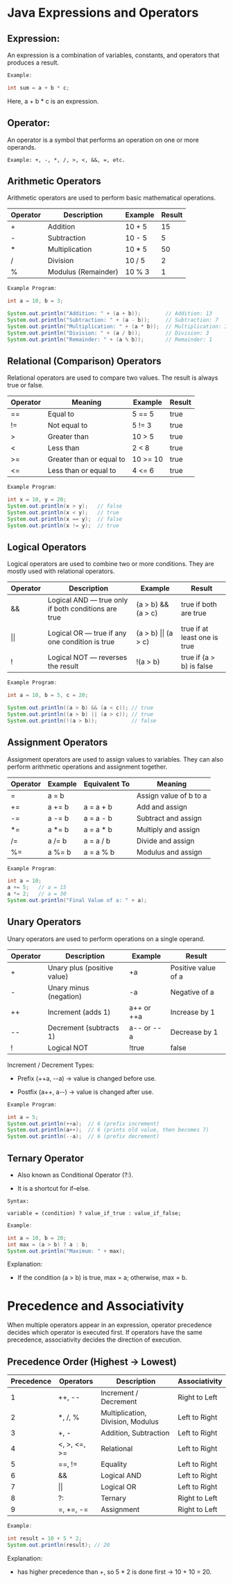 # Java Expressions and Operators

## Expression:
An expression is a combination of variables, constants, and operators that produces a result.
```java
Example:

int sum = a + b * c;
```

Here, a + b * c is an expression.

## Operator:
An operator is a symbol that performs an operation on one or more operands.
```
Example: +, -, *, /, >, <, &&, =, etc.
```
##  Arithmetic Operators
Arithmetic operators are used to perform basic mathematical operations.

| Operator	|Description	|Example	|Result |
|-----------|---------------|-----------|-------|
| + |	Addition     |  10 + 5    | 15 |
| - | Subtraction    |  10 - 5	  | 5  |
| *	| Multiplication |	10 * 5    |	50 |
| /	| Division	     |  10 / 5	  | 2  |
| % | Modulus (Remainder) |	10 % 3 | 1 |

```java
Example Program:

int a = 10, b = 3;

System.out.println("Addition: " + (a + b));        // Addition: 13
System.out.println("Subtraction: " + (a - b));     // Subtraction: 7
System.out.println("Multiplication: " + (a * b));  // Multiplication: 30
System.out.println("Division: " + (a / b));        // Division: 3
System.out.println("Remainder: " + (a % b));       // Remainder: 1
```
## Relational (Comparison) Operators

Relational operators are used to compare two values.
The result is always true or false.

Operator	| Meaning	   |    Example	  |  Result |
|-----------|--------------|--------------|---------|
| ==	    | Equal to	   |    5 == 5	  |  true   |
| !=        | Not equal to |	5 != 3	  |  true   |
| >	        | Greater than |	10 > 5	  |  true   |
| <	        | Less than	   |    2 < 8	  |  true   |
| >=	    | Greater than  or equal to  |	10 >= 10| true   | 
| <=	    |Less than or equal to |	4 <= 6	| true  |

``` java
Example Program:

int x = 10, y = 20;
System.out.println(x > y);   // false
System.out.println(x < y);   // true
System.out.println(x == y);  // false
System.out.println(x != y);  // true
```
## Logical Operators

Logical operators are used to combine two or more conditions.
They are mostly used with relational operators.

| Operator | Description | Example | Result |
|----------|-------------|---------|--------|
| &&       | Logical AND — true only if both conditions are true | (a > b) && (a > c) | true if both are true |
| \|\|     | Logical OR — true if any one condition is true | (a > b) \|\| (a > c) | true if at least one is true |
| !        | Logical NOT — reverses the result | !(a > b) | true if (a > b) is false |


```java
Example Program:

int a = 10, b = 5, c = 20;

System.out.println((a > b) && (a < c)); // true
System.out.println((a > b) || (a > c)); // true
System.out.println(!(a > b));           // false
```
## Assignment Operators

Assignment operators are used to assign values to variables.
They can also perform arithmetic operations and assignment together.

Operator	| Example	| Equivalent To |	Meaning  |
|-----------|-----------|---------------|------------|
| =         |	a = b	|               |  Assign value of b to a |
| +=	    |   a += b	|  a = a + b	|  Add and assign         |
| -=	    |   a -= b	|  a = a - b	|  Subtract and assign    |
| *=        |   a *= b	|  a = a * b	|  Multiply and assign    |
| /=	    |   a /= b	|  a = a / b    |  Divide and assign      |
| %=	    |   a %= b  |  a = a % b	|  Modulus and assign     |

```java
Example Program:

int a = 10;
a += 5;   // a = 15
a *= 2;   // a = 30
System.out.println("Final Value of a: " + a);
```
## Unary Operators

Unary operators are used to perform operations on a single operand.

| Operator | Description                     | Example        | Result              |
|----------|---------------------------------|----------------|---------------------|
| +        | Unary plus (positive value)     | +a             | Positive value of a |
| -        | Unary minus (negation)          | -a             | Negative of a       |
| ++       | Increment (adds 1)              | a++ or ++a     | Increase by 1       |
| --       | Decrement (subtracts 1)         | a-- or --a     | Decrease by 1       |
| !        | Logical NOT                     | !true          | false               |

Increment / Decrement Types:

* Prefix (++a, --a) → value is changed before use.

* Postfix (a++, a--) → value is changed after use.

```java
Example Program:

int a = 5;
System.out.println(++a);  // 6 (prefix increment)
System.out.println(a++);  // 6 (prints old value, then becomes 7)
System.out.println(--a);  // 6 (prefix decrement)
```
## Ternary Operator

* Also known as Conditional Operator (?:).

* It is a shortcut for if–else.

```
Syntax:

variable = (condition) ? value_if_true : value_if_false;
```
```java
Example:

int a = 10, b = 20;
int max = (a > b) ? a : b;
System.out.println("Maximum: " + max);
```

Explanation:
* If the condition (a > b) is true, max = a; otherwise, max = b.

# Precedence and Associativity

When multiple operators appear in an expression, operator precedence decides which operator is executed first.
If operators have the same precedence, associativity decides the direction of execution.

## Precedence Order (Highest → Lowest)
| Precedence | Operators       | Description                     | Associativity   |
|------------|-----------------|---------------------------------|-----------------|
| 1          | ++, --          | Increment / Decrement           | Right to Left   |
| 2          | *, /, %         | Multiplication, Division, Modulus | Left to Right |
| 3          | +, -            | Addition, Subtraction           | Left to Right   |
| 4          | <, >, <=, >=    | Relational                      | Left to Right   |
| 5          | ==, !=          | Equality                        | Left to Right   |
| 6          | &&              | Logical AND                     | Left to Right   |
| 7          | \|\|            | Logical OR                      | Left to Right   |
| 8          | ?:              | Ternary                         | Right to Left   |
| 9          | =, +=, -=       | Assignment                      | Right to Left   |

```java
Example:

int result = 10 + 5 * 2;
System.out.println(result); // 20
```
Explanation:
* has higher precedence than +, so 5 * 2 is done first → 10 + 10 = 20.